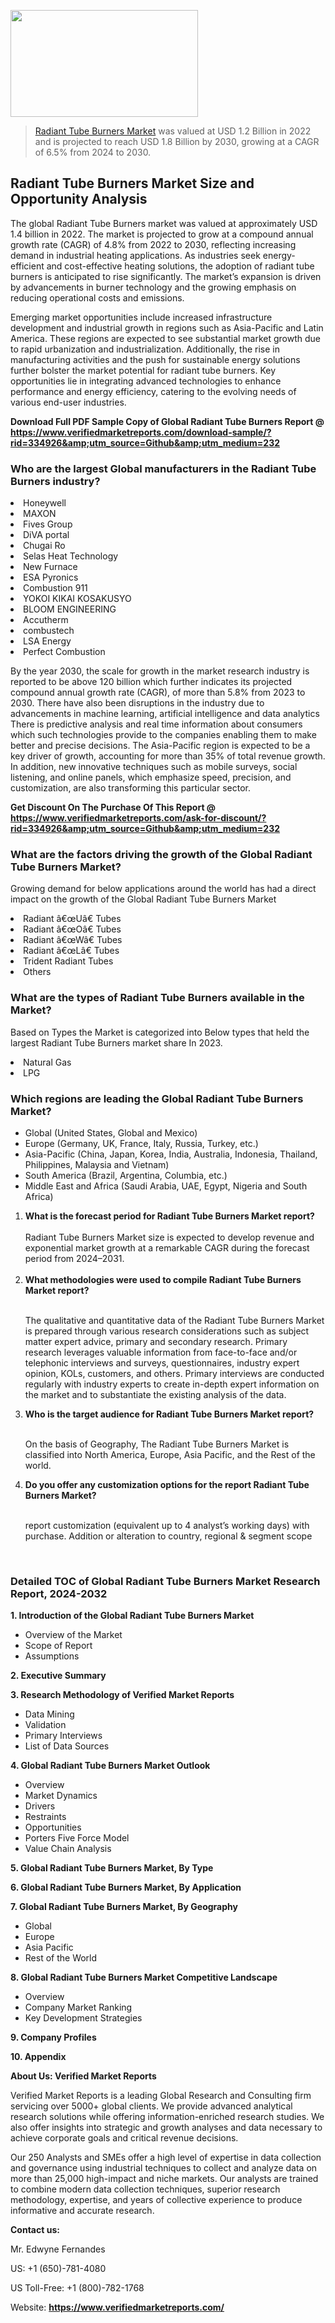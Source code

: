 
<img src="https://ffe5etoiles.com/wp-content/uploads/2024/12/MST1-300x171.png" alt="" width="300" height="171" class="alignnone size-medium wp-image-20088" /><blockquote><p><p><a href="https://www.verifiedmarketreports.com/download-sample/?rid=334926&utm_source=Github&utm_medium=232" target="_blank">Radiant Tube Burners Market</a> was valued at USD 1.2 Billion in 2022 and is projected to reach USD 1.8 Billion by 2030, growing at a CAGR of 6.5% from 2024 to 2030.</p></blockquote><p><h2>Radiant Tube Burners Market Size and Opportunity Analysis</h2><p>The global Radiant Tube Burners market was valued at approximately USD 1.4 billion in 2022. The market is projected to grow at a compound annual growth rate (CAGR) of 4.8% from 2022 to 2030, reflecting increasing demand in industrial heating applications. As industries seek energy-efficient and cost-effective heating solutions, the adoption of radiant tube burners is anticipated to rise significantly. The market’s expansion is driven by advancements in burner technology and the growing emphasis on reducing operational costs and emissions.</p><p>Emerging market opportunities include increased infrastructure development and industrial growth in regions such as Asia-Pacific and Latin America. These regions are expected to see substantial market growth due to rapid urbanization and industrialization. Additionally, the rise in manufacturing activities and the push for sustainable energy solutions further bolster the market potential for radiant tube burners. Key opportunities lie in integrating advanced technologies to enhance performance and energy efficiency, catering to the evolving needs of various end-user industries.</p></p><p class=""><strong>Download Full PDF Sample Copy of Global Radiant Tube Burners Report @ <a href="https://www.verifiedmarketreports.com/download-sample/?rid=334926&amp;utm_source=Github&amp;utm_medium=232" target="_blank">https://www.verifiedmarketreports.com/download-sample/?rid=334926&amp;utm_source=Github&amp;utm_medium=232</a></strong></p><h3 id="" class="">Who are the largest Global manufacturers in the Radiant Tube Burners industry?</h3><p><li>Honeywell</li><li> MAXON</li><li> Fives Group</li><li> DiVA portal</li><li> Chugai Ro</li><li> Selas Heat Technology</li><li> New Furnace</li><li> ESA Pyronics</li><li> Combustion 911</li><li> YOKOI KIKAI KOSAKUSYO</li><li> BLOOM ENGINEERING</li><li> Accutherm</li><li> combustech</li><li> LSA Energy</li><li> Perfect Combustion</li></p><div class=""><div class="" dir="" data-message-author-role="" data-message-id="" data-message-model-slug=""><div class=""><div class=""><div class=""><div class="" dir="" data-message-author-role="" data-message-id="" data-message-model-slug=""><div class=""><div class=""><p>By the year 2030, the scale for growth in the market research industry is reported to be above 120 billion which further indicates its projected compound annual growth rate (CAGR), of more than 5.8% from 2023 to 2030. There have also been disruptions in the industry due to advancements in machine learning, artificial intelligence and data analytics There is predictive analysis and real time information about consumers which such technologies provide to the companies enabling them to make better and precise decisions. The Asia-Pacific region is expected to be a key driver of growth, accounting for more than 35% of total revenue growth. In addition, new innovative techniques such as mobile surveys, social listening, and online panels, which emphasize speed, precision, and customization, are also transforming this particular sector.</p><p><strong>Get Discount On The Purchase Of This Report @&nbsp; <a href="https://www.verifiedmarketreports.com/ask-for-discount/?rid=334926&amp;utm_source=Github&amp;utm_medium=232" target="_blank">https://www.verifiedmarketreports.com/ask-for-discount/?rid=334926&amp;utm_source=Github&amp;utm_medium=232</a></strong></p></div></div></div></div></div></div></div></div><h3 id="" class="">What are the factors driving the growth of the Global Radiant Tube Burners Market?</h3><p id="" class="">Growing demand for below applications around the world has had a direct impact on the growth of the Global Radiant Tube Burners Market</p><p id="" class=""><li>Radiant â€œUâ€ Tubes</li><li> Radiant â€œOâ€ Tubes</li><li> Radiant â€œWâ€ Tubes</li><li> Radiant â€œLâ€ Tubes</li><li> Trident Radiant Tubes</li><li> Others</li></p><h3 id="" class="">What are the types of Radiant Tube Burners available in the Market?</h3><p id="" class="">Based on Types the Market is categorized into Below types that held the largest Radiant Tube Burners market share In 2023.</p><p id="" class=""><li>Natural Gas</li><li> LPG</li></p><h3 id="" class="">Which regions are leading the Global Radiant Tube Burners Market?</h3><ul><li>Global (United States, Global and Mexico)</li><li>Europe (Germany, UK, France, Italy, Russia, Turkey, etc.)</li><li>Asia-Pacific (China, Japan, Korea, India, Australia, Indonesia, Thailand, Philippines, Malaysia and Vietnam)</li><li>South America (Brazil, Argentina, Columbia, etc.)</li><li>Middle East and Africa (Saudi Arabia, UAE, Egypt, Nigeria and South Africa)</li></ul><p><ol><li><strong>What is the forecast period for Radiant Tube Burners Market report?<br /></strong><br /><span data-sheets-root="1" data-sheets-value="{&quot;1&quot;:2,&quot;2&quot;:&quot;XXXX size is expected to develop revenue and exponential market growth at a remarkable CAGR during the forecast period from 2024&ndash;2030.&quot;}" data-sheets-userformat="{&quot;2&quot;:12674,&quot;4&quot;:{&quot;1&quot;:2,&quot;2&quot;:16776960},&quot;10&quot;:2,&quot;11&quot;:0,&quot;15&quot;:&quot;Arial&quot;,&quot;16&quot;:12}">Radiant Tube Burners Market size is expected to develop revenue and exponential market growth at a remarkable CAGR during the forecast period from 2024&ndash;2031.</span><br /><br /></li><li><strong>What methodologies were used to compile Radiant Tube Burners Market report?<br /><br /></strong><p>The qualitative and quantitative data of the&nbsp;Radiant Tube Burners Market is prepared through various research considerations such as subject matter expert advice, primary and secondary research. Primary research leverages valuable information from face-to-face and/or telephonic interviews and surveys, questionnaires, industry expert opinion, KOLs, customers, and others. Primary interviews are conducted regularly with industry experts to create in-depth expert information on the market and to substantiate the existing analysis of the data.&nbsp;</p></li><li><strong>Who is the target audience for Radiant Tube Burners Market report?<br /><br /></strong><p>On the basis of Geography, The&nbsp;Radiant Tube Burners Market is classified into North America, Europe, Asia Pacific, and the Rest of the world.</p></li><li><strong>Do you offer any customization options for the report Radiant Tube Burners Market?<br /><br /></strong><p>report customization (equivalent up to 4 analyst&rsquo;s working days) with purchase. Addition or alteration to country, regional &amp; segment scope</p><p>&nbsp;</p></li></ol></p><h3 id="" class="">Detailed TOC of Global Radiant Tube Burners Market Research Report, 2024-2032</h3><p id="" class=""><strong>1. Introduction of the Global Radiant Tube Burners Market</strong></p><ul><li>Overview of the Market</li><li>Scope of Report</li><li>Assumptions</li></ul><p id="" class=""><strong>2. Executive Summary</strong></p><p id="" class=""><strong>3. Research Methodology of&nbsp;Verified Market Reports</strong></p><ul><li>Data Mining</li><li>Validation</li><li>Primary Interviews</li><li>List of Data Sources</li></ul><p id="" class=""><strong>4. Global Radiant Tube Burners Market Outlook</strong></p><ul><li>Overview</li><li>Market Dynamics</li><li>Drivers</li><li>Restraints</li><li>Opportunities</li><li>Porters Five Force Model</li><li>Value Chain Analysis</li></ul><p id="" class=""><strong>5. Global Radiant Tube Burners Market, By&nbsp;Type</strong></p><p id="" class=""><strong>6. Global Radiant Tube Burners Market, By Application</strong></p><p id="" class=""><strong>7. Global Radiant Tube Burners Market, By Geography</strong></p><ul><li>Global</li><li>Europe</li><li>Asia Pacific</li><li>Rest of the World</li></ul><p id="" class=""><strong>8. Global Radiant Tube Burners Market Competitive Landscape</strong></p><ul><li>Overview</li><li>Company Market Ranking</li><li>Key Development Strategies</li></ul><p id="" class=""><strong>9. Company Profiles</strong></p><p id="" class=""><strong>10. Appendix</strong></p><p id="" class=""><strong>About Us: Verified Market Reports</strong></p><p id="" class="">Verified Market Reports is a leading Global Research and Consulting firm servicing over 5000+ global clients. We provide advanced analytical research solutions while offering information-enriched research studies. We also offer insights into strategic and growth analyses and data necessary to achieve corporate goals and critical revenue decisions.</p><p id="" class="">Our 250 Analysts and SMEs offer a high level of expertise in data collection and governance using industrial techniques to collect and analyze data on more than 25,000 high-impact and niche markets. Our analysts are trained to combine modern data collection techniques, superior research methodology, expertise, and years of collective experience to produce informative and accurate research.</p><p id="" class=""><strong>Contact us:</strong></p><p id="" class="">Mr. Edwyne Fernandes</p><p id="" class="">US: +1 (650)-781-4080</p><p id="" class="">US Toll-Free: +1 (800)-782-1768</p><p id="" class="">Website: <a target="" data-test-app-aware-link=""><strong>https://www.verifiedmarketreports.com/</strong></a></p>
